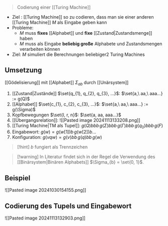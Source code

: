 > Codierung einer [[Turing Machine]]

- Ziel : [[Turing Machine]] so zu codieren, dass man sie einer anderen [[Turing Machine]] $M$ als Eingabe geben kann
- Probleme:
	- $M$ muss **fixes** [[Alphabet]] und **fixe** [[Zustand|Zustandsmenge]] haben
	- $M$ muss als Eingabe **beliebig große** Alphabete und Zustandsmengen verarbeiten können
- Ziel: $M$ simuliert die Berechnungen beliebiger2 Turing Machines


## Umsetzung
[[Gödelisierung]] mit [[Alphabet]] $\Sigma_{ab}$ durch [[Unärsystem]]
1. [[Zustand|Zustände]] $\set{q_{1}, q_{2}, q_{3}, ...}$: $\set{a,\ aa,\ aaa...} := g(Q)$
2. [[Alphabet]] $\set{c_{1}, c_{2}, c_{3}, ...}$: $\set{a,\ aa,\ aaa...} := g(\Sigma)$
3. Kopfbewegungen $\set{l, r, n}$: $\set{a, aa, aaa...}$ 
4. [[Übergangsrelation]]: ![[Pasted image 20241113133208.png]]
5. [[Turing Machine|TM als Tupel]]: $g(Q)bbb\,g(\Sigma)bbb\,g(\Gamma)bbb\,g(q_{0})bbb\,g(F)$ 
6. Eingabewort: $g(w) = g(w[1])b\, g(w[2])b...$
7. Konfiguration: $g(vqw) = g(v)bb\, g(q)bb\, g(w)$ 

> [!hint] $b$ fungiert als Trennzeichen

> [!warning] In Literatur findet sich in der Regel die Verwendung des [[Binärsystem|Binären Alphabets]] $\Sigma_{b} = \set{0, 1}$.
## Beispiel
![[Pasted image 20241030154155.png]]

## Codierung des Tupels und Eingabewort

![[Pasted image 20241113132903.png]]